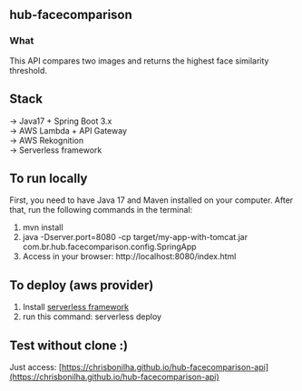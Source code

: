 ﻿## hub-facecomparison

### What
This API compares two images and returns the highest face similarity threshold.

## Stack
-> Java17 + Spring Boot 3.x<br />
-> AWS Lambda + API Gateway<br />
-> AWS Rekognition<br />
-> Serverless framework<br />

## To run locally
First, you need to have Java 17 and Maven installed on your computer. After that, run the following commands in the terminal:
1. mvn install
2. java -Dserver.port=8080 -cp target/my-app-with-tomcat.jar com.br.hub.facecomparison.config.SpringApp
3. Access in your browser: http://localhost:8080/index.html

## To deploy (aws provider)
1. Install [serverless framework](https://www.serverless.com/)
2. run this command: serverless deploy

## Test without clone :)
Just access: [https://chrisbonilha.github.io/hub-facecomparison-api](https://chrisbonilha.github.io/hub-facecomparison-api)
